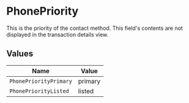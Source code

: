 # PhonePriority

This is the priority of the contact method. This field's contents are not displayed in the transaction details view.


## Values

| Name                   | Value                  |
| ---------------------- | ---------------------- |
| `PhonePriorityPrimary` | primary                |
| `PhonePriorityListed`  | listed                 |